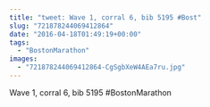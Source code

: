 ```yaml
---
title: "tweet: Wave 1, corral 6, bib 5195 #Bost"
slug: "721878244069412864"
date: "2016-04-18T01:49:19+00:00"
tags:
  - "BostonMarathon"
images:
  - "721878244069412864-CgSgbXeW4AEa7ru.jpg"
---
```

Wave 1, corral 6, bib 5195 #BostonMarathon 